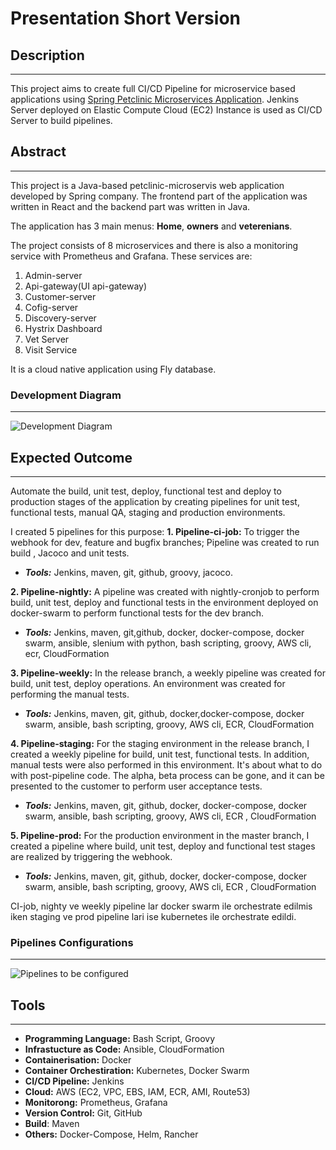 # Presentation Short Version

## Description
***
This project aims to create full CI/CD Pipeline for microservice based applications using [Spring Petclinic Microservices Application](https://github.com/spring-petclinic/spring-petclinic-microservices). Jenkins Server deployed on Elastic Compute Cloud (EC2) Instance is used as CI/CD Server to build pipelines.

## Abstract
***
This project is a Java-based petclinic-microservis web application developed by Spring company. The frontend part of the application was written in React and the backend part was written in Java.

The application has 3 main menus: **Home**, **owners** and **veterenians**.

The project consists of 8 microservices and there is also a monitoring service with Prometheus and Grafana. These services are:
  1. Admin-server
  2. Api-gateway(UI  api-gateway)
  3. Custom­er-server
  4. Cofig-server
  5. Discovery-server
  6. Hystrix Dashboard
  7. Vet Server
  8. Visit Service

It is a cloud native application using Fly database.

### Development Diagram
***

![Development Diagram](./project-501-dev-diagram.png)

## Expected Outcome
***
Automate the build, unit test, deploy, functional test and deploy to production stages of the application by creating pipelines for unit test, functional tests, manual QA, staging and production environments. 

I created 5 pipelines for this purpose:
**1. Pipeline-ci-job:** To trigger the webhook for dev, feature and bugfix branches; Pipeline was created to run build , Jacoco and unit tests.
* ***Tools:*** Jenkins, maven, git, github, groovy, jacoco.
    
**2. Pipeline-nightly:** A pipeline was created with nightly-cronjob to perform build, unit test, deploy and functional tests in the environment deployed on docker-swarm to perform functional tests for the dev branch.
* ***Tools:*** Jenkins, maven, git,github, docker, docker-compose, docker swarm, ansible, slenium with python, bash scripting, groovy, AWS cli, ecr, CloudFormation

**3. Pipeline-weekly:** In the release branch, a weekly pipeline was created for build, unit test, deploy operations. An environment was created for performing the manual tests.
* ***Tools:*** Jenkins, maven, git, github, docker,docker-compose, docker swarm, ansible, bash scripting, groovy, AWS cli, ECR, CloudFormation
    
**4. Pipeline-staging:** For the staging environment in the release branch, I created a weekly pipeline for build, unit test, functional tests. In addition, manual tests were also performed in this environment. It's about what to do with post-pipeline code. The alpha, beta process can be gone, and it can be presented to the customer to perform user acceptance tests.
* ***Tools:*** Jenkins, maven, git, github, docker, docker-compose, docker swarm, ansible, bash scripting, groovy, AWS cli, ECR , CloudFormation

**5. Pipeline-prod:** For the production environment in the master branch, I created a pipeline where build, unit test, deploy and functional test stages are realized by triggering the webhook.
* ***Tools:*** Jenkins, maven, git, github, docker, docker-compose, docker swarm, ansible, bash scripting, groovy, AWS cli, ECR , CloudFormation

CI-job, nighty ve weekly pipeline lar docker swarm ile orchestrate edilmis iken staging ve prod pipeline lari ise kubernetes ile orchestrate edildi.

### Pipelines Configurations
***
![Pipelines to be configured](./project-501-pipelines.png)

## Tools
***
* **Programming Language:** Bash Script, Groovy
* **Infrastucture as Code:** Ansible, CloudFormation
* **Containerisation:** Docker
* **Container Orchestiration:** Kubernetes, Docker Swarm
* **CI/CD Pipeline:** Jenkins
* **Cloud:** AWS (EC2, VPC, EBS, IAM, ECR, AMI, Route53)
* **Monitorong:** Prometheus, Grafana
* **Version Control:** Git, GitHub
* **Build**: Maven
* **Others:** Docker-Compose, Helm, Rancher


